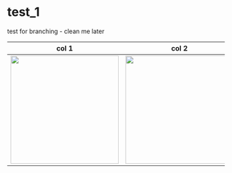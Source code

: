 # test_1
test for branching - clean me later


| col 1      | col 2      |
|------------|-------------|
| <img src="https://media.wired.com/photos/5926db217034dc5f91becd6b/master/w_582,c_limit/so-logo-s.jpg" width="250"> | <img src="https://mk0jobadderjftub56m0.kinstacdn.com/wp-content/uploads/stackoverflow.com-300.jpg" width="250"> | 
